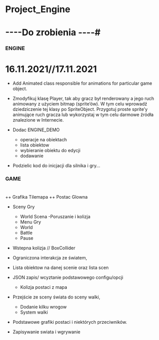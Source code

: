 # Project_Engine

# ----Do zrobienia ----#

### ENGINE ###

# 16.11.2021//17.11.2021 #


- Add Animated class responsible for animations for particular game object.
- Zmodyfikuj klasę Player, tak aby gracz był renderowany a jego ruch animowany
z użyciem bitmap (sprite’ów). W tym celu wprowadź dziedziczenie tej klasy po
SpriteObject. Przygotuj proste sprite’y animujące ruch gracza lub wykorzystaj
w tym celu darmowe źródła znalezione w Internecie.

- Dodac ENGINE_DEMO
  + operacje na obiektach
  + lista obiektow
  + wybieranie obiektu do edycji
  + dodawanie
- Podzielic kod do inicjacji dla silnika i gry...

### GAME ###
#

++ Grafika Tilemapa
++ Postac Glowna

- Sceny Gry
  + World Scena 
    -Poruszanie i kolizja 
  + Menu Gry
  + World 
  + Battle
  + Pause
- Wstepna kolizja // BoxCollider
- Ograniczona interakcja ze światem,

- Lista obiektow na danej scenie oraz lista scen
- JSON zapis/ wcyztanie podstawowego configu/opcji
  + Kolizja postaci z mapa
- Przejście ze sceny świata do sceny walki,
  + Dodanie kilku wrogow
  + System walki 
- Podstawowe grafiki postaci i niektórych przeciwników.
- Zapisywanie swiata i wgrywanie
